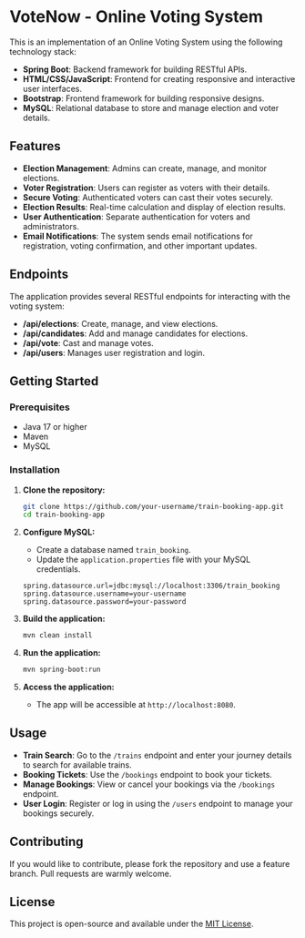 # VoteNow - Online Voting System

This is an implementation of an Online Voting System using the following technology stack:

- **Spring Boot**: Backend framework for building RESTful APIs.
- **HTML/CSS/JavaScript**: Frontend for creating responsive and interactive user interfaces.
- **Bootstrap**: Frontend framework for building responsive designs.
- **MySQL**: Relational database to store and manage election and voter details.

## Features

- **Election Management**: Admins can create, manage, and monitor elections.
- **Voter Registration**: Users can register as voters with their details.
- **Secure Voting**: Authenticated voters can cast their votes securely.
- **Election Results**: Real-time calculation and display of election results.
- **User Authentication**: Separate authentication for voters and administrators.
- **Email Notifications**: The system sends email notifications for registration, voting confirmation, and other important updates.

## Endpoints

The application provides several RESTful endpoints for interacting with the voting system:

- **/api/elections**: Create, manage, and view elections.
- **/api/candidates**: Add and manage candidates for elections.
- **/api/vote**: Cast and manage votes.
- **/api/users**: Manages user registration and login.

## Getting Started

### Prerequisites

- Java 17 or higher
- Maven
- MySQL

### Installation

1. **Clone the repository:**

   ```bash
   git clone https://github.com/your-username/train-booking-app.git
   cd train-booking-app
   ```

2. **Configure MySQL:**

   - Create a database named `train_booking`.
   - Update the `application.properties` file with your MySQL credentials.

   ```properties
   spring.datasource.url=jdbc:mysql://localhost:3306/train_booking
   spring.datasource.username=your-username
   spring.datasource.password=your-password
   ```

3. **Build the application:**

   ```bash
   mvn clean install
   ```

4. **Run the application:**

   ```bash
   mvn spring-boot:run
   ```

5. **Access the application:**

   - The app will be accessible at `http://localhost:8080`.

## Usage

- **Train Search**: Go to the `/trains` endpoint and enter your journey details to search for available trains.
- **Booking Tickets**: Use the `/bookings` endpoint to book your tickets.
- **Manage Bookings**: View or cancel your bookings via the `/bookings` endpoint.
- **User Login**: Register or log in using the `/users` endpoint to manage your bookings securely.

## Contributing

If you would like to contribute, please fork the repository and use a feature branch. Pull requests are warmly welcome.

## License

This project is open-source and available under the [MIT License](LICENSE).
